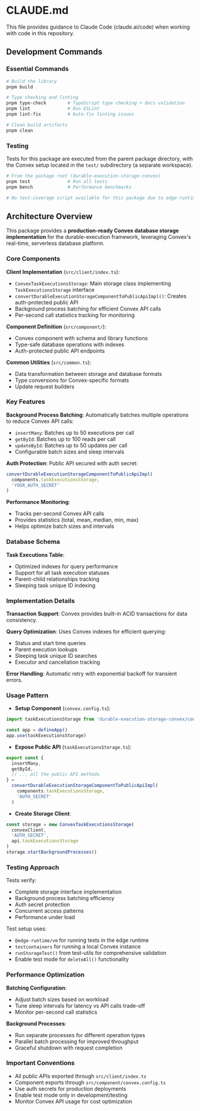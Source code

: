 # CLAUDE.md

This file provides guidance to Claude Code (claude.ai/code) when working with code in this repository.

## Development Commands

### Essential Commands

```bash
# Build the library
pnpm build

# Type checking and linting
pnpm type-check        # TypeScript type checking + docs validation
pnpm lint              # Run ESLint
pnpm lint-fix          # Auto-fix linting issues

# Clean build artifacts
pnpm clean
```

### Testing

Tests for this package are executed from the parent package directory, with the Convex setup located in the `test/` subdirectory (a separate workspace).

```bash
# From the package root (durable-execution-storage-convex)
pnpm test              # Run all tests
pnpm bench             # Performance benchmarks

# No test-coverage script available for this package due to edge-runtime environment
```

## Architecture Overview

This package provides a **production-ready Convex database storage implementation** for the durable-execution framework, leveraging Convex's real-time, serverless database platform.

### Core Components

**Client Implementation** (`src/client/index.ts`):

- `ConvexTaskExecutionsStorage`: Main storage class implementing `TaskExecutionsStorage` interface
- `convertDurableExecutionStorageComponentToPublicApiImpl()`: Creates auth-protected public API
- Background process batching for efficient Convex API calls
- Per-second call statistics tracking for monitoring

**Component Definition** (`src/component/`):

- Convex component with schema and library functions
- Type-safe database operations with indexes
- Auth-protected public API endpoints

**Common Utilities** (`src/common.ts`):

- Data transformation between storage and database formats
- Type conversions for Convex-specific formats
- Update request builders

### Key Features

**Background Process Batching**: Automatically batches multiple operations to reduce Convex API calls:

- `insertMany`: Batches up to 50 executions per call
- `getById`: Batches up to 100 reads per call
- `updateById`: Batches up to 50 updates per call
- Configurable batch sizes and sleep intervals

**Auth Protection**: Public API secured with auth secret:

```ts
convertDurableExecutionStorageComponentToPublicApiImpl(
  components.taskExecutionsStorage,
  'YOUR_AUTH_SECRET'
)
```

**Performance Monitoring**:

- Tracks per-second Convex API calls
- Provides statistics (total, mean, median, min, max)
- Helps optimize batch sizes and intervals

### Database Schema

**Task Executions Table**:

- Optimized indexes for query performance
- Support for all task execution statuses
- Parent-child relationships tracking
- Sleeping task unique ID indexing

### Implementation Details

**Transaction Support**: Convex provides built-in ACID transactions for data consistency.

**Query Optimization**: Uses Convex indexes for efficient querying:

- Status and start time queries
- Parent execution lookups
- Sleeping task unique ID searches
- Executor and cancellation tracking

**Error Handling**: Automatic retry with exponential backoff for transient errors.

### Usage Pattern

- **Setup Component** (`convex.config.ts`):

```ts
import taskExecutionsStorage from 'durable-execution-storage-convex/convex.config'

const app = defineApp()
app.use(taskExecutionsStorage)
```

- **Expose Public API** (`taskExecutionsStorage.ts`):

```ts
export const {
  insertMany,
  getById,
  // ... all the public API methods
} =
  convertDurableExecutionStorageComponentToPublicApiImpl(
    components.taskExecutionsStorage,
    'AUTH_SECRET'
  )
```

- **Create Storage Client**:

```ts
const storage = new ConvexTaskExecutionsStorage(
  convexClient,
  'AUTH_SECRET',
  api.taskExecutionsStorage
)
storage.startBackgroundProcesses()
```

### Testing Approach

Tests verify:

- Complete storage interface implementation
- Background process batching efficiency
- Auth secret protection
- Concurrent access patterns
- Performance under load

Test setup uses:

- `@edge-runtime/vm` for running tests in the edge runtime
- `testcontainers` for running a local Convex instance
- `runStorageTest()` from test-utils for comprehensive validation
- Enable test mode for `deleteAll()` functionality

### Performance Optimization

**Batching Configuration**:

- Adjust batch sizes based on workload
- Tune sleep intervals for latency vs API calls trade-off
- Monitor per-second call statistics

**Background Processes**:

- Run separate processes for different operation types
- Parallel batch processing for improved throughput
- Graceful shutdown with request completion

### Important Conventions

- All public APIs exported through `src/client/index.ts`
- Component exports through `src/component/convex.config.ts`
- Use auth secrets for production deployments
- Enable test mode only in development/testing
- Monitor Convex API usage for cost optimization
